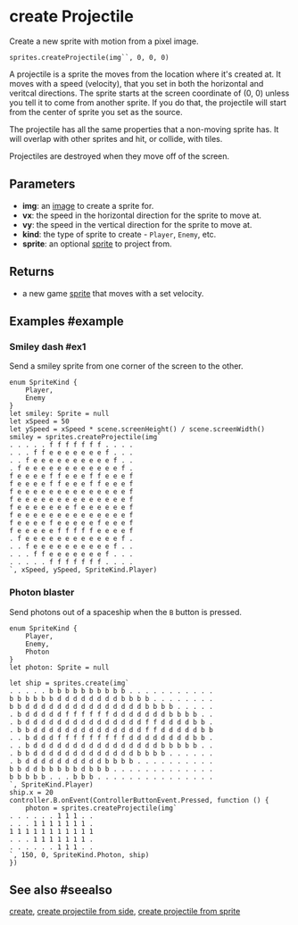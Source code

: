 # create Projectile

Create a new sprite with motion from a pixel image.

```sig
sprites.createProjectile(img``, 0, 0, 0)
```

A projectile is a sprite the moves from the location where it's created at. It moves with a speed (velocity), that you set in both the horizontal and veritcal directions. The sprite starts at the screen coordinate of (0, 0) unless you tell it to come from another sprite. If you do that, the projectile will start from the center of sprite you set as the source.

The projectile has all the same properties that a non-moving sprite has. It will overlap with other sprites and hit, or collide, with tiles.

Projectiles are destroyed when they move off of the screen.

## Parameters

* **img**: an [image](/types/image) to create a sprite for.
* **vx**: the speed in the horizontal direction for the sprite to move at.
* **vy**: the speed in the vertical direction for the sprite to move at.
* **kind**: the type of sprite to create - ``Player``, ``Enemy``, etc.
* **sprite**: an optional [sprite](/types/sprite) to project from.

## Returns

* a new game [sprite](/types/sprite) that moves with a set velocity.

## Examples #example

### Smiley dash #ex1

Send a smiley sprite from one corner of the screen to the other.

```blocks
enum SpriteKind {
    Player,
    Enemy
}
let smiley: Sprite = null
let xSpeed = 50
let ySpeed = xSpeed * scene.screenHeight() / scene.screenWidth()
smiley = sprites.createProjectile(img`
. . . . . f f f f f f f . . . . 
. . . f f e e e e e e e f . . . 
. . f e e e e e e e e e e f . . 
. f e e e e e e e e e e e e f . 
f e e e e f f e e e f f e e e f 
f e e e e f f e e e f f e e e f 
f e e e e e e e e e e e e e e f 
f e e e e e e e e e e e e e e f 
f e e e e e e e f e e e e e e f 
f e e e e e e e e e e e e e e f 
f e e e e f e e e e e f e e e f 
f e e e e e f f f f f e e e e f 
. f e e e e e e e e e e e e f . 
. . f e e e e e e e e e e f . . 
. . . f f e e e e e e e f . . . 
. . . . . f f f f f f f . . . . 
`, xSpeed, ySpeed, SpriteKind.Player)
```

### Photon blaster

Send photons out of a spaceship when the ``B`` button is pressed.

```blocks
enum SpriteKind {
    Player,
    Enemy,
    Photon
}
let photon: Sprite = null

let ship = sprites.create(img`
. . . . . b b b b b b b b b b . . . . . . . . . . .
b b b b b b d d d d d d d d b b b b . . . . . . . .
b b d d d d d d d d d d d d d d d b b b b . . . . .
. b d d d d d f f f f f f d d d d d d d b b b b . .
. b d d d d d d d d d d d d d d d f f d d d d b b .
. b b d d d d d d d d d d d d d d f f d d d d d b b
. . b d d d f f f f f f f f f d d d d d d d d b b .
. . b d d d d d d d d d d d d d d d d b b b b b . .
. b b d d d d d d d d d d d d d b b b b . . . . . .
. b d d d d d d d d d d b b b b . . . . . . . . . .
b b d d b b b b b d b b b . . . . . . . . . . . . .
b b b b b . . . b b b . . . . . . . . . . . . . . .
`, SpriteKind.Player)
ship.x = 20
controller.B.onEvent(ControllerButtonEvent.Pressed, function () {
    photon = sprites.createProjectile(img`
. . . . . . 1 1 1 . .
. . . 1 1 1 1 1 1 1 .
1 1 1 1 1 1 1 1 1 1 1
. . . 1 1 1 1 1 1 1 .
. . . . . . 1 1 1 . .
`, 150, 0, SpriteKind.Photon, ship)
})
```

## See also #seealso

[create](/reference/sprites/create),
[create projectile from side](/reference/sprites/create-projectile-from-side),
[create projectile from sprite](/reference/sprites/create-projectile-from-sprite)


